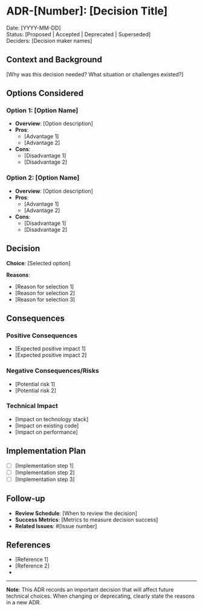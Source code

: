 # ADR-[Number]: [Decision Title]

Date: [YYYY-MM-DD]  
Status: [Proposed | Accepted | Deprecated | Superseded]  
Deciders: [Decision maker names]

## Context and Background

[Why was this decision needed? What situation or challenges existed?]

## Options Considered

### Option 1: [Option Name]
- **Overview**: [Option description]
- **Pros**: 
  - [Advantage 1]
  - [Advantage 2]
- **Cons**: 
  - [Disadvantage 1]
  - [Disadvantage 2]

### Option 2: [Option Name]
- **Overview**: [Option description]
- **Pros**: 
  - [Advantage 1]
  - [Advantage 2]
- **Cons**: 
  - [Disadvantage 1]
  - [Disadvantage 2]

## Decision

**Choice**: [Selected option]

**Reasons**: 
- [Reason for selection 1]
- [Reason for selection 2]
- [Reason for selection 3]

## Consequences

### Positive Consequences
- [Expected positive impact 1]
- [Expected positive impact 2]

### Negative Consequences/Risks
- [Potential risk 1]
- [Potential risk 2]

### Technical Impact
- [Impact on technology stack]
- [Impact on existing code]
- [Impact on performance]

## Implementation Plan

- [ ] [Implementation step 1]
- [ ] [Implementation step 2] 
- [ ] [Implementation step 3]

## Follow-up

- **Review Schedule**: [When to review the decision]
- **Success Metrics**: [Metrics to measure decision success]
- **Related Issues**: #[Issue number]

## References

- [Reference 1]
- [Reference 2]
- [Related ADR]: ADR-[Number]

---

**Note**: This ADR records an important decision that will affect future technical choices. When changing or deprecating, clearly state the reasons in a new ADR.